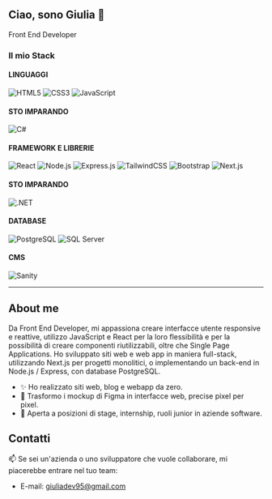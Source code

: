 ## Ciao, sono Giulia 👋
Front End Developer

### **Il mio Stack**

#### **LINGUAGGI**
![HTML5](https://img.shields.io/badge/HTML5-E34F26?style=for-the-badge&logo=html5&logoColor=white)
![CSS3](https://img.shields.io/badge/CSS3-1572B6?style=for-the-badge&logo=css3&logoColor=white)
![JavaScript](https://img.shields.io/badge/JavaScript-323330?style=for-the-badge&logo=javascript&logoColor=F7DF1E)

#### **STO IMPARANDO**
![C#](https://img.shields.io/badge/C%23-239120?style=for-the-badge&logo=c-sharp&logoColor=white)


#### **FRAMEWORK E LIBRERIE**
![React](https://img.shields.io/badge/React-20232A?style=for-the-badge&logo=react&logoColor=61DAFB)
![Node.js](https://img.shields.io/badge/Node.js-339933?style=for-the-badge&logo=nodedotjs&logoColor=white)
![Express.js](https://img.shields.io/badge/Express.js-404D59?style=for-the-badge)
![TailwindCSS](https://img.shields.io/badge/Tailwind_CSS-38B2AC?style=for-the-badge&logo=tailwind-css&logoColor=white)
![Bootstrap](https://img.shields.io/badge/Bootstrap-563D7C?style=for-the-badge&logo=bootstrap&logoColor=white)
![Next.js](https://img.shields.io/badge/Next.js-000000?style=for-the-badge&logo=next.js&logoColor=white)

#### **STO IMPARANDO**
![.NET](https://img.shields.io/badge/.NET-512BD4?style=for-the-badge&logo=dotnet&logoColor=white)


#### **DATABASE**
![PostgreSQL](https://img.shields.io/badge/PostgreSQL-316192?style=for-the-badge&logo=postgresql&logoColor=white)
![SQL Server](https://img.shields.io/badge/SQL%20Server-CC2927?style=for-the-badge&logo=microsoft-sql-server&logoColor=white)


#### **CMS**
![Sanity](https://img.shields.io/badge/Sanity-FF3E00?style=for-the-badge&logo=sanity&logoColor=white)

---

## About me
Da Front End Developer, mi appassiona creare interfacce utente responsive e reattive, utilizzo JavaScript e React per la loro flessibilità e per la possibilità di creare componenti riutilizzabili, oltre che Single Page Applications.
Ho sviluppato siti web e web app in maniera full-stack, utilizzando Next.js per progetti monolitici, o implementando un back-end in Node.js / Express, con database PostgreSQL.


- ✨ Ho realizzato siti web, blog e webapp da zero.
- 🎨 Trasformo i mockup di Figma in interfacce web, precise pixel per pixel.
- 🤝 Aperta a posizioni di stage, internship, ruoli junior in aziende software.



## Contatti
 📫 Se sei un'azienda o uno sviluppatore che vuole collaborare, mi piacerebbe entrare nel tuo team: 
 - E-mail: giuliadev95@gmail.com
  

